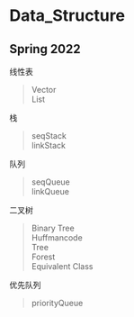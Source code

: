 # Data_Structure

## Spring 2022

线性表
>Vector  
List

栈
>seqStack  
linkStack

队列
>seqQueue  
linkQueue

二叉树
>Binary Tree  
Huffmancode  
Tree  
Forest  
Equivalent Class  

优先队列
>priorityQueue
